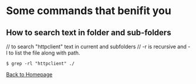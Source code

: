 # Some commands that benifit you

## How to search text in folder and sub-folders

// to search "httpclient" text in current and subfolders
// -r is recursive and -l to list the file along with path.
```
$ grep -rl "httpclient" ./
```

[Back to Homepage](../tips-repo)
